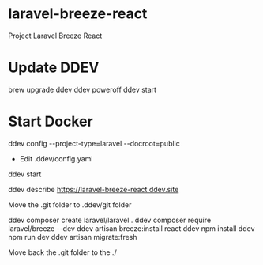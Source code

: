 # laravel-breeze-react
Project Laravel Breeze React

# Update DDEV
brew upgrade ddev
ddev poweroff
ddev start

# Start Docker

ddev config --project-type=laravel --docroot=public

- Edit .ddev/config.yaml

ddev start

ddev describe
https://laravel-breeze-react.ddev.site 

Move the .git folder to .ddev/git folder

ddev composer create laravel/laravel .
ddev composer require laravel/breeze --dev
ddev artisan breeze:install react
ddev npm install
ddev npm run dev
ddev artisan migrate:fresh

Move back the .git folder to the ./
